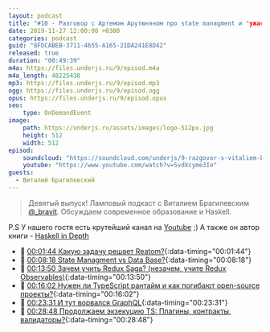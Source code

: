 ```yaml
---
layout: podcast
title: "#10 - Разговор с Артемом Арутюняном про state managment и "ужасный" TypeScript [Ламповый]"
date: 2019-11-27 12:00:00 +0300
categories: podcast
guid: "8FDCABEB-3711-4655-A165-21DA241E8D42"
released: true
duration: "00:49:39"
m4a: https://files.underjs.ru/9/episod.m4a
m4a_length: 48225438
mp3: https://files.underjs.ru/9/episod.mp3
ogg: https://files.underjs.ru/9/episod.ogg
opus: https://files.underjs.ru/9/episod.opus
seo:
    type: OnDemandEvent
image:
    path: https://underjs.ru/assets/images/logo-512px.jpg
    height: 512
    width: 512
episod:
    soundcloud: "https://soundcloud.com/underjs/9-razgovor-s-vitaliem-bragilevskim-pro-haskell-dlya-studenta-lampovyy"
    youtube: "https://www.youtube.com/watch?v=5vdXcyme3Io"
guests:
  - Виталий Брагилевский
---
```


> Девятый выпуск! Ламповый подкаст с Виталием Брагилевским [@_bravit](https://twitter.com/_bravit). Обсуждаем современное образование и Haskell. 

P.S У нашего гостя есть крутейший канал на [Youtube](https://www.youtube.com/user/bravit111) ;) А также он автор книги - [Haskell in Depth](https://www.manning.com/books/haskell-in-depth)

- 🤔 [00:01:44 Какую задачу решает Reatom?](#){:data-timing="00:01:44"}
- 🤔 [00:08:18 State Managment vs Data Base?](#){:data-timing="00:08:18"}
- 🤔 [00:13:50 Зачем учить Redux Saga? (незачем, учите Redux Observables)](#){:data-timing="00:13:50"}
- 🤔 [00:16:02 Нужен ли TypeScript рантайм и как погибают open-source проекты?](#){:data-timing="00:16:02"}
- 🤔 [00:23:31 И тут ворвался GraphQL](#){:data-timing="00:23:31"}
- 🤔 [00:28:48 Продолжаем экзекуцию TS: Плагины, контракты, валидаторы?](#){:data-timing="00:28:48"}
